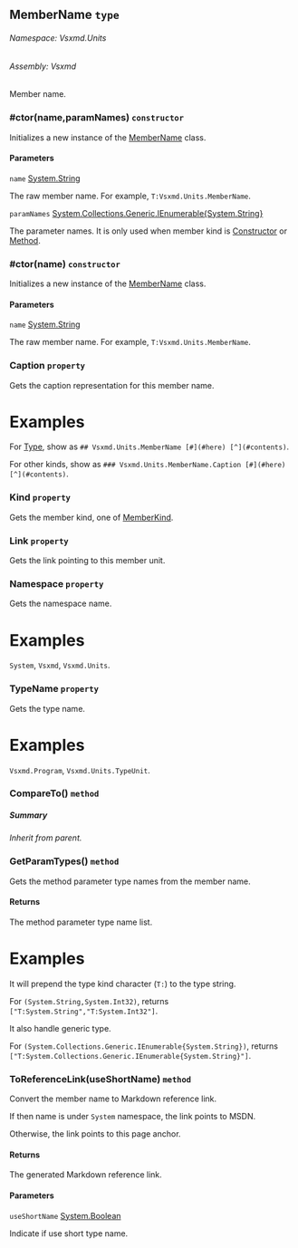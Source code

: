 <a name='T-Vsxmd-Units-MemberName'></a>
## MemberName `type`

###### Namespace:  Vsxmd.Units

###### Assembly:  Vsxmd

Member name.

<a name='M-Vsxmd-Units-MemberName-#ctor-System-String,System-Collections-Generic-IEnumerable{System-String}-'></a>
### #ctor(name,paramNames) `constructor`

Initializes a new instance of the [MemberName](/Vsxmd.Units/MemberName.md/#T-Vsxmd-Units-MemberName) class.

#### Parameters

`name`  [System.String](http://msdn.microsoft.com/query/dev14.query?appId=Dev14IDEF1&l=EN-US&k=k:System.String)  

The raw member name. For example, `T:Vsxmd.Units.MemberName`.

`paramNames`  [System.Collections.Generic.IEnumerable{System.String}](http://msdn.microsoft.com/query/dev14.query?appId=Dev14IDEF1&l=EN-US&k=k:System.Collections.Generic.IEnumerable)  

The parameter names. It is only used when member kind is [Constructor](/Vsxmd.Units/MemberKind.md/#F-Vsxmd-Units-MemberKind-Constructor) or [Method](/Vsxmd.Units/MemberKind.md/#F-Vsxmd-Units-MemberKind-Method).

<a name='M-Vsxmd-Units-MemberName-#ctor-System-String-'></a>
### #ctor(name) `constructor`

Initializes a new instance of the [MemberName](/Vsxmd.Units/MemberName.md/#T-Vsxmd-Units-MemberName) class.

#### Parameters

`name`  [System.String](http://msdn.microsoft.com/query/dev14.query?appId=Dev14IDEF1&l=EN-US&k=k:System.String)  

The raw member name. For example, `T:Vsxmd.Units.MemberName`.

<a name='P-Vsxmd-Units-MemberName-Caption'></a>
### Caption `property`

Gets the caption representation for this member name.

# Examples

For [Type](/Vsxmd.Units/MemberKind.md/#F-Vsxmd-Units-MemberKind-Type), show as `## Vsxmd.Units.MemberName [#](#here) [^](#contents)`.

For other kinds, show as `### Vsxmd.Units.MemberName.Caption [#](#here) [^](#contents)`.

<a name='P-Vsxmd-Units-MemberName-Kind'></a>
### Kind `property`

Gets the member kind, one of [MemberKind](/Vsxmd.Units/MemberKind.md/#T-Vsxmd-Units-MemberKind).

<a name='P-Vsxmd-Units-MemberName-Link'></a>
### Link `property`

Gets the link pointing to this member unit.

<a name='P-Vsxmd-Units-MemberName-Namespace'></a>
### Namespace `property`

Gets the namespace name.

# Examples

`System`, `Vsxmd`, `Vsxmd.Units`.

<a name='P-Vsxmd-Units-MemberName-TypeName'></a>
### TypeName `property`

Gets the type name.

# Examples

`Vsxmd.Program`, `Vsxmd.Units.TypeUnit`.

<a name='M-Vsxmd-Units-MemberName-CompareTo-Vsxmd-Units-MemberName-'></a>
### CompareTo() `method`

##### Summary

*Inherit from parent.*

<a name='M-Vsxmd-Units-MemberName-GetParamTypes'></a>
### GetParamTypes() `method`

Gets the method parameter type names from the member name.

#### Returns





The method parameter type name list.

# Examples

It will prepend the type kind character (`T:`) to the type string.

For `(System.String,System.Int32)`, returns `["T:System.String","T:System.Int32"]`.

It also handle generic type.

For `(System.Collections.Generic.IEnumerable{System.String})`, returns `["T:System.Collections.Generic.IEnumerable{System.String}"]`.

<a name='M-Vsxmd-Units-MemberName-ToReferenceLink-System-Boolean-'></a>
### ToReferenceLink(useShortName) `method`

Convert the member name to Markdown reference link.

If then name is under `System` namespace, the link points to MSDN.

Otherwise, the link points to this page anchor.

#### Returns





The generated Markdown reference link.

#### Parameters

`useShortName`  [System.Boolean](http://msdn.microsoft.com/query/dev14.query?appId=Dev14IDEF1&l=EN-US&k=k:System.Boolean)  

Indicate if use short type name.
